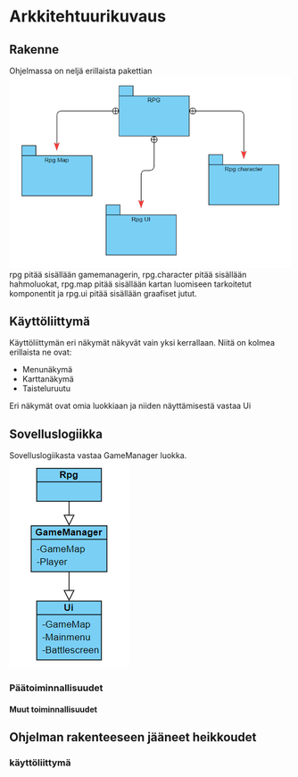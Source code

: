 # Arkkitehtuurikuvaus

## Rakenne
Ohjelmassa on neljä erillaista pakettian
![Pakkausrakenne](./kuvat/Package.png)
rpg pitää sisällään gamemanagerin, rpg.character pitää sisällään hahmoluokat, rpg.map pitää sisällään kartan luomiseen tarkoitetut komponentit ja rpg.ui pitää sisällään graafiset jutut.
## Käyttöliittymä
Käyttöliittymän eri näkymät näkyvät vain yksi kerrallaan.
Niitä on kolmea erillaista ne ovat:
- Menunäkymä
- Karttanäkymä
- Taisteluruutu

Eri näkymät ovat omia luokkiaan ja niiden näyttämisestä vastaa Ui
## Sovelluslogiikka
Sovelluslogiikasta vastaa GameManager luokka.
![Gamemanager](./kuvat/basic.png)
### Päätoiminnallisuudet

#### Muut toiminnallisuudet

## Ohjelman rakenteeseen jääneet heikkoudet

### käyttöliittymä
